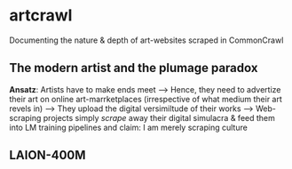 # artcrawl
Documenting the nature &amp; depth of art-websites scraped in CommonCrawl

## The modern artist and the plumage paradox

**Ansatz**: Artists have to make ends meet --> Hence, they need to advertize their art on online art-marrketplaces (irrespective of what medium their art revels in) --> They upload the digital versimiltude of their works --> Web-scraping projects simply _scrape_ away their digital simulacra & feed them into LM training pipelines and claim: I am merely scraping culture


## LAION-400M
